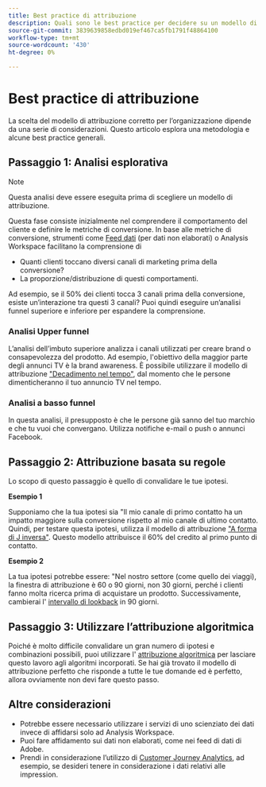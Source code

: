 ```yaml
---
title: Best practice di attribuzione
description: Quali sono le best practice per decidere su un modello di attribuzione?
source-git-commit: 3839639858edbd019ef467ca5fb1791f48864100
workflow-type: tm+mt
source-wordcount: '430'
ht-degree: 0%

---
```



# Best practice di attribuzione

La scelta del modello di attribuzione corretto per l’organizzazione dipende da una serie di considerazioni. Questo articolo esplora una metodologia e alcune best practice generali.

## Passaggio 1: Analisi esplorativa

>[!NOTE]
>Questa analisi deve essere eseguita prima di scegliere un modello di attribuzione.

Questa fase consiste inizialmente nel comprendere il comportamento del cliente e definire le metriche di conversione. In base alle metriche di conversione, strumenti come [Feed dati](https://experienceleague.adobe.com/docs/analytics/export/analytics-data-feed/data-feed-overview.html?lang=en) (per dati non elaborati) o Analysis Workspace facilitano la comprensione di

* Quanti clienti toccano diversi canali di marketing prima della conversione?
* La proporzione/distribuzione di questi comportamenti.

Ad esempio, se il 50% dei clienti tocca 3 canali prima della conversione, esiste un’interazione tra questi 3 canali?
Puoi quindi eseguire un’analisi funnel superiore e inferiore per espandere la comprensione.

### Analisi Upper funnel

L’analisi dell’imbuto superiore analizza i canali utilizzati per creare brand o consapevolezza del prodotto. Ad esempio, l&#39;obiettivo della maggior parte degli annunci TV è la brand awareness. È possibile utilizzare il modello di attribuzione [&quot;Decadimento nel tempo&quot;](/help/analysis-workspace/attribution/models.md), dal momento che le persone dimenticheranno il tuo annuncio TV nel tempo.

### Analisi a basso funnel

In questa analisi, il presupposto è che le persone già sanno del tuo marchio e che tu vuoi che convergano. Utilizza notifiche e-mail o push o annunci Facebook.

## Passaggio 2: Attribuzione basata su regole

Lo scopo di questo passaggio è quello di convalidare le tue ipotesi.

**Esempio 1**

Supponiamo che la tua ipotesi sia &quot;Il mio canale di primo contatto ha un impatto maggiore sulla conversione rispetto al mio canale di ultimo contatto. Quindi, per testare questa ipotesi, utilizza il modello di attribuzione [&quot;A forma di J inversa&quot;](/help/analysis-workspace/attribution/models.md). Questo modello attribuisce il 60% del credito al primo punto di contatto.

**Esempio 2**

La tua ipotesi potrebbe essere: &quot;Nel nostro settore (come quello dei viaggi), la finestra di attribuzione è 60 o 90 giorni, non 30 giorni, perché i clienti fanno molta ricerca prima di acquistare un prodotto. Successivamente, cambierai l&#39; [intervallo di lookback](https://experienceleague.adobe.com/docs/analytics-platform/using/cja-workspace/attribution/models.html?lang=en#lookback-windows) in 90 giorni.

## Passaggio 3: Utilizzare l’attribuzione algoritmica

Poiché è molto difficile convalidare un gran numero di ipotesi e combinazioni possibili, puoi utilizzare l&#39; [attribuzione algoritmica](/help/analysis-workspace/attribution/algorithmic.md) per lasciare questo lavoro agli algoritmi incorporati. Se hai già trovato il modello di attribuzione perfetto che risponde a tutte le tue domande ed è perfetto, allora ovviamente non devi fare questo passo.

## Altre considerazioni

* Potrebbe essere necessario utilizzare i servizi di uno scienziato dei dati invece di affidarsi solo ad Analysis Workspace.
* Puoi fare affidamento sui dati non elaborati, come nei feed di dati di Adobe.
* Prendi in considerazione l’utilizzo di [Customer Journey Analytics](https://experienceleague.adobe.com/docs/analytics-platform/using/cja-overview/cja-overview.html?lang=en), ad esempio, se desideri tenere in considerazione i dati relativi alle impression.

